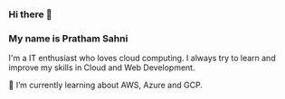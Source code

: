 ### Hi there 👋
### My name is Pratham Sahni

I'm a IT enthusiast who loves cloud computing.
I always try to learn and improve my skills in Cloud and Web Development.

🌱 I’m currently learning about AWS, Azure and GCP.


